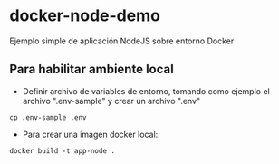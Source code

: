 # docker-node-demo
Ejemplo simple de aplicación NodeJS sobre entorno Docker

## Para habilitar ambiente local

- Definir archivo de variables de entorno, tomando como ejemplo el archivo ".env-sample" y crear un archivo ".env"
```
cp .env-sample .env
```

- Para crear una imagen docker local:
```
docker build -t app-node .
```
